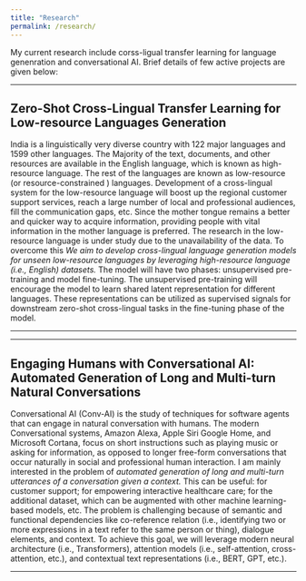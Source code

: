 ```yaml
---
title: "Research"
permalink: /research/
---
```


My current research include corss-ligual transfer learning for language genenration and conversational AI. Brief details of few active projects are given below:

---
## Zero-Shot Cross-Lingual Transfer Learning for Low-resource Languages Generation 
India is a linguistically very diverse country with 122 major languages and 1599 other languages. The Majority of the text, documents, and other resources are available in the English language, which is known as high-resource language. The rest of the languages are known as low-resource (or resource-constrained ) languages.  Development of a cross-lingual system for the low-resource language will boost up the regional customer support services, reach a large number of local and professional audiences, fill the communication gaps, etc. Since the mother tongue remains a better and quicker way to acquire information, providing people with vital information in the mother language is preferred. The research in the low-resource language is under study due to the unavailability of the data. To overcome this _We aim to develop cross-lingual language generation models for unseen low-resource languages by leveraging high-resource language (i.e., English) datasets._ The model will have two phases: unsupervised pre-training and model fine-tuning. The unsupervised pre-training will encourage the model to learn shared latent representation for different languages. These representations can be utilized as supervised signals for downstream zero-shot cross-lingual tasks in the fine-tuning phase of the model.

---


---
## Engaging Humans with Conversational AI: Automated Generation of Long and Multi-turn Natural Conversations
Conversational AI (Conv-AI) is the study of techniques for software agents that can engage in natural conversation with humans. The modern Conversational systems, Amazon Alexa, Apple Siri Google Home, and Microsoft Cortana, focus on short instructions such as playing music or asking for information, as opposed to longer free-form conversations that occur naturally in social and professional human interaction. I am mainly interested in the problem of _automated generation of long and multi-turn utterances of a conversation given a context._ This can be useful: for customer support; for empowering interactive healthcare care; for the additional dataset, which can be augmented with other machine learning-based models, etc. The problem is challenging because of semantic and functional dependencies like co-reference relation (i.e., identifying two or more expressions in a text refer to the same person or thing), dialogue elements, and context. To achieve this goal, we will leverage modern neural architecture (i.e., Transformers), attention models (i.e., self-attention, cross-attention, etc.), and contextual text representations (i.e., BERT, GPT, etc.).

---
